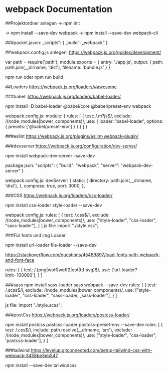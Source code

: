 # webpack Documentation

##Projektordner anlegen 
→ npm init

→ npm install --save-dev webpack
→ npm install --save-dev webpack-cli

###packet.jason:
„scripts“: {
„build“: „webpack“
}

##webpack.config.js anlegen:
https://webpack.js.org/guides/development/

var path = require('path');
module.exports = {
    entry: './app.js',
    output: {
        path: path.join(__dirname, 'dist'),
        filename: 'bundle.js'
    }
}

npm run oder npm run build


##Loaders
https://webpack.js.org/loaders/#awesome	


###babel:
https://webpack.js.org/loaders/babel-loader/

npm install -D babel-loader @babel/core @babel/preset-env webpack

webpack.config.js:
module: {
  rules: [
    {
      test: /\.m?js$/,
      exclude: /(node_modules|bower_components)/,
      use: {
        loader: 'babel-loader',
        options: {
          presets: ['@babel/preset-env']
        }
      }
    }
  ]
}

###eslint
https://webpack.js.org/plugins/eslint-webpack-plugin/


###devserver
https://webpack.js.org/configuration/dev-server/

npm install webpack-dev-server –save-dev

package.json:
"scripts": {
    "build": "webpack",
    "server": "webpack-dev-server"
}

webpack.config.js:
devServer: {
    static: {
        directory: path.join(__dirname, 'dist'),
    },
    compress: true,
    port: 3000,
},

	
###CSS
https://webpack.js.org/loaders/css-loader/

npm install css-loader style-loader --save-dev 

webpack.config.js:
rules: [
    {
        test: /\.css$/i,
        exclude: /(node_modules|bower_components)/,
        use: ["style-loader", "css-loader", "sass-loader"],
    }
]
js file:
import "./style.css";


###Für fonts und img Loader

npm install url-loader file-loader --save-dev

https://stackoverflow.com/questions/45489897/load-fonts-with-webpack-and-font-face

rules: [
    { 
        test: /\.(png|woff|woff2|eot|ttf|svg)$/, 
        use: ['url-loader?limit=100000'],
    }
]


###sass
npm install sass-loader sass webpack --save-dev 
rules: [
    {
        test: /\.scss$/i,
        exclude: /(node_modules|bower_components)/,
        use: ["style-loader", "css-loader", "sass-loader, „sass-loader"],
    }
]

js file:
import "./style.scss";


###postCss
https://webpack.js.org/loaders/postcss-loader/

npm install postcss postcss-loader postcss-preset-env --save-dev
rules: [
    {
        test: /\.css$/i,
        include: path.resolve(__dirname, 'src'),
        exclude: /(node_modules|bower_components)/,
        use: ["style-loader", "css-loader", 'postcss-loader'],
    }
]


###tailwind
https://levelup.gitconnected.com/setup-tailwind-css-with-webpack-3458be3eb547

npm install --save-dev tailwindcss



